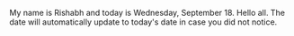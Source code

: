 My name is Rishabh and today is Wednesday, September 18. Hello all. The date will automatically update to today's date in case you did not notice.
